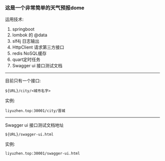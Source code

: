 ### 这是一个非常简单的天气预报dome

运用技术:

1. springboot
1. lombok 的 @data
1. slf4j 日志输出
1. HttpClient 请求第三方接口
1. redis NoSQL缓存
1. quart定时任务
1. Swagger ui 接口测试文档

---

目前只有一个接口:

```text
${URL}/city/<城市名字>
```
实例:
```text
liyuzhen.top:30001/city/晋城
```

---

Swagger ui 接口测试文档地址

```text
${URL}/swagger-ui.html
```
实例:
```text
liyuzhen.top:30001/swagger-ui.html
```
